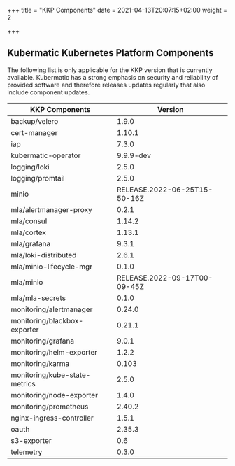 +++
title = "KKP Components"
date = 2021-04-13T20:07:15+02:00
weight = 2

+++

## Kubermatic Kubernetes Platform Components

The following list is only applicable for the KKP version that is currently available. Kubermatic has a strong emphasis on security and reliability
of provided software and therefore releases updates regularly that also include component updates.

| KKP Components                | Version                      |
| ----------------------------- | ---------------------------- |
| backup/velero | 1.9.0 |
| cert-manager | 1.10.1 |
| iap | 7.3.0 |
| kubermatic-operator | 9.9.9-dev |
| logging/loki | 2.5.0 |
| logging/promtail | 2.5.0 |
| minio | RELEASE.2022-06-25T15-50-16Z |
| mla/alertmanager-proxy | 0.2.1 |
| mla/consul | 1.14.2 |
| mla/cortex | 1.13.1 |
| mla/grafana | 9.3.1 |
| mla/loki-distributed | 2.6.1 |
| mla/minio-lifecycle-mgr | 0.1.0 |
| mla/minio | RELEASE.2022-09-17T00-09-45Z |
| mla/mla-secrets | 0.1.0 |
| monitoring/alertmanager | 0.24.0 |
| monitoring/blackbox-exporter | 0.21.1 |
| monitoring/grafana | 9.0.1 |
| monitoring/helm-exporter | 1.2.2 |
| monitoring/karma | 0.103 |
| monitoring/kube-state-metrics | 2.5.0 |
| monitoring/node-exporter | 1.4.0 |
| monitoring/prometheus | 2.40.2 |
| nginx-ingress-controller | 1.5.1 |
| oauth | 2.35.3 |
| s3-exporter | 0.6 |
| telemetry | 0.3.0 |
